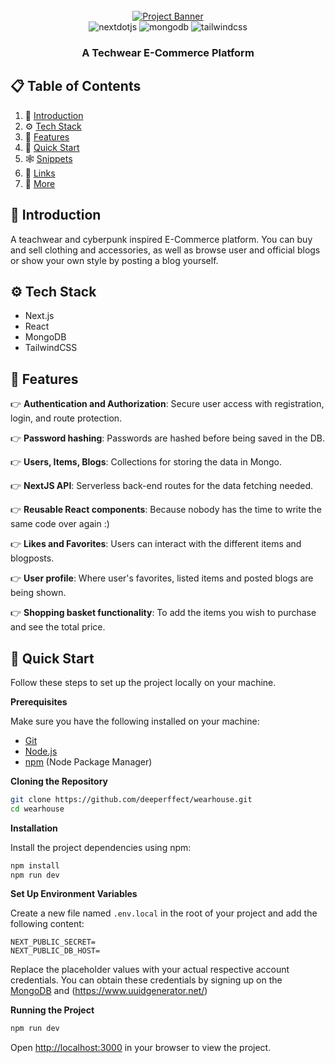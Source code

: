 <div align="center">
  <br />
    <a href="wearhouse.vercel.app" target="_blank">
      <img src="https://i.ibb.co/fq6ScyN/wearh.png" alt="Project Banner">
    </a>
  <br />

  <div>
    <img src="https://img.shields.io/badge/-Next_JS-black?style=for-the-badge&logoColor=white&logo=nextdotjs&color=000000" alt="nextdotjs" />
    <img src="https://img.shields.io/badge/-MongoDB-black?style=for-the-badge&logoColor=white&logo=mongodb&color=47A248" alt="mongodb" />
    <img src="https://img.shields.io/badge/-Tailwind_CSS-black?style=for-the-badge&logoColor=white&logo=tailwindcss&color=06B6D4" alt="tailwindcss" />
  </div>
</div>
  <h3 align="center">A Techwear E-Commerce Platform</h3>


## 📋 <a name="table">Table of Contents</a>

1. 🤖 [Introduction](#introduction)
2. ⚙️ [Tech Stack](#tech-stack)
3. 🔋 [Features](#features)
4. 🤸 [Quick Start](#quick-start)
5. 🕸️ [Snippets](#snippets)
6. 🔗 [Links](#links)
7. 🚀 [More](#more)


## <a name="introduction">🤖 Introduction</a>

A teachwear and cyberpunk inspired E-Commerce platform. You can buy and sell clothing and accessories, as well as browse user and official blogs or show your own style by posting a blog yourself.

## <a name="tech-stack">⚙️ Tech Stack</a>

- Next.js
- React
- MongoDB
- TailwindCSS

## <a name="features">🔋 Features</a>

👉 **Authentication and Authorization**: Secure user access with registration, login, and route protection.

👉 **Password hashing**: Passwords are hashed before being saved in the DB.

👉 **Users, Items, Blogs**: Collections for storing the data in Mongo.

👉 **NextJS API**: Serverless back-end routes for the data fetching needed.

👉 **Reusable React components**: Because nobody has the time to write the same code over again :)

👉 **Likes and Favorites**: Users can interact with the different items and blogposts.

👉 **User profile**: Where user's favorites, listed items and posted blogs are being shown.

👉 **Shopping basket functionality**: To add the items you wish to purchase and see the total price.

## <a name="quick-start">🤸 Quick Start</a>

Follow these steps to set up the project locally on your machine.

**Prerequisites**

Make sure you have the following installed on your machine:

- [Git](https://git-scm.com/)
- [Node.js](https://nodejs.org/en)
- [npm](https://www.npmjs.com/) (Node Package Manager)

**Cloning the Repository**

```bash
git clone https://github.com/deeperffect/wearhouse.git
cd wearhouse
```

**Installation**

Install the project dependencies using npm:

```bash
npm install
npm run dev
```

**Set Up Environment Variables**

Create a new file named `.env.local` in the root of your project and add the following content:

```env
NEXT_PUBLIC_SECRET=
NEXT_PUBLIC_DB_HOST=
```

Replace the placeholder values with your actual respective account credentials. You can obtain these credentials by signing up on the [MongoDB](https://www.mongodb.com/) and (https://www.uuidgenerator.net/)

**Running the Project**

```bash
npm run dev
```

Open [http://localhost:3000](http://localhost:3000) in your browser to view the project.

